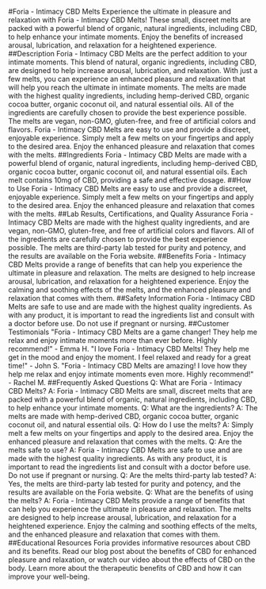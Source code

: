 #Foria - Intimacy CBD Melts
Experience the ultimate in pleasure and relaxation with Foria - Intimacy CBD Melts! These small, discreet melts are packed with a powerful blend of organic, natural ingredients, including CBD, to help enhance your intimate moments. Enjoy the benefits of increased arousal, lubrication, and relaxation for a heightened experience. 
##Description
Foria - Intimacy CBD Melts are the perfect addition to your intimate moments. This blend of natural, organic ingredients, including CBD, are designed to help increase arousal, lubrication, and relaxation. With just a few melts, you can experience an enhanced pleasure and relaxation that will help you reach the ultimate in intimate moments. 
The melts are made with the highest quality ingredients, including hemp-derived CBD, organic cocoa butter, organic coconut oil, and natural essential oils. All of the ingredients are carefully chosen to provide the best experience possible. The melts are vegan, non-GMO, gluten-free, and free of artificial colors and flavors. 
Foria - Intimacy CBD Melts are easy to use and provide a discreet, enjoyable experience. Simply melt a few melts on your fingertips and apply to the desired area. Enjoy the enhanced pleasure and relaxation that comes with the melts. 
##Ingredients
Foria - Intimacy CBD Melts are made with a powerful blend of organic, natural ingredients, including hemp-derived CBD, organic cocoa butter, organic coconut oil, and natural essential oils. Each melt contains 10mg of CBD, providing a safe and effective dosage. 
##How to Use
Foria - Intimacy CBD Melts are easy to use and provide a discreet, enjoyable experience. Simply melt a few melts on your fingertips and apply to the desired area. Enjoy the enhanced pleasure and relaxation that comes with the melts. 
##Lab Results, Certifications, and Quality Assurance
Foria - Intimacy CBD Melts are made with the highest quality ingredients, and are vegan, non-GMO, gluten-free, and free of artificial colors and flavors. All of the ingredients are carefully chosen to provide the best experience possible. The melts are third-party lab tested for purity and potency, and the results are available on the Foria website. 
##Benefits
Foria - Intimacy CBD Melts provide a range of benefits that can help you experience the ultimate in pleasure and relaxation. The melts are designed to help increase arousal, lubrication, and relaxation for a heightened experience. Enjoy the calming and soothing effects of the melts, and the enhanced pleasure and relaxation that comes with them. 
##Safety Information
Foria - Intimacy CBD Melts are safe to use and are made with the highest quality ingredients. As with any product, it is important to read the ingredients list and consult with a doctor before use. Do not use if pregnant or nursing. 
##Customer Testimonials
"Foria - Intimacy CBD Melts are a game changer! They help me relax and enjoy intimate moments more than ever before. Highly recommend!" - Emma H. 
"I love Foria - Intimacy CBD Melts! They help me get in the mood and enjoy the moment. I feel relaxed and ready for a great time!" - John S. 
"Foria - Intimacy CBD Melts are amazing! I love how they help me relax and enjoy intimate moments even more. Highly recommend!" - Rachel M. 
##Frequently Asked Questions
Q: What are Foria - Intimacy CBD Melts?
A: Foria - Intimacy CBD Melts are small, discreet melts that are packed with a powerful blend of organic, natural ingredients, including CBD, to help enhance your intimate moments. 
Q: What are the ingredients?
A: The melts are made with hemp-derived CBD, organic cocoa butter, organic coconut oil, and natural essential oils. 
Q: How do I use the melts?
A: Simply melt a few melts on your fingertips and apply to the desired area. Enjoy the enhanced pleasure and relaxation that comes with the melts. 
Q: Are the melts safe to use?
A: Foria - Intimacy CBD Melts are safe to use and are made with the highest quality ingredients. As with any product, it is important to read the ingredients list and consult with a doctor before use. Do not use if pregnant or nursing. 
Q: Are the melts third-party lab tested?
A: Yes, the melts are third-party lab tested for purity and potency, and the results are available on the Foria website. 
Q: What are the benefits of using the melts?
A: Foria - Intimacy CBD Melts provide a range of benefits that can help you experience the ultimate in pleasure and relaxation. The melts are designed to help increase arousal, lubrication, and relaxation for a heightened experience. Enjoy the calming and soothing effects of the melts, and the enhanced pleasure and relaxation that comes with them. 
##Educational Resources
Foria provides informative resources about CBD and its benefits. Read our blog post about the benefits of CBD for enhanced pleasure and relaxation, or watch our video about the effects of CBD on the body. Learn more about the therapeutic benefits of CBD and how it can improve your well-being.